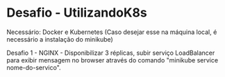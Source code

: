 # Desafio - UtilizandoK8s

Necessário: Docker e Kubernetes (Caso desejar esse na máquina local, é necessário a instalação do minikube)

Desafio 1 - NGINX - Disponibilizar 3 réplicas, subir serviço LoadBalancer para exibir mensagem no browser através do comando "minikube service nome-do-servico".

